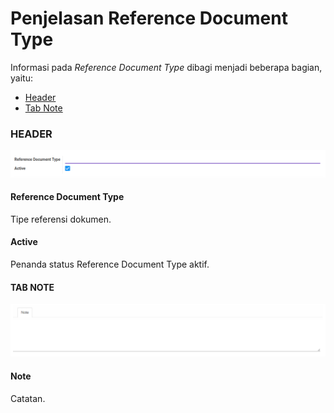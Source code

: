 # Penjelasan Reference Document Type

Informasi pada *Reference Document Type* dibagi menjadi beberapa bagian, yaitu:

* [Header](#bagian-header)
* [Tab Note](#tab-note)

### <a name="bagian-header">HEADER</a>

![](../../img/reference-document-type/bagian-header.png)

#### <a name="field-ref-doc-type">Reference Document Type</a>

Tipe referensi dokumen.

#### <a name="field-active">Active</a>

Penanda status Reference Document Type aktif.

#### <a name="tab-note">TAB NOTE</a>

![](../../img/reference-document-type/tab-note.png)

#### <a name="field-note">Note</a>

Catatan.
